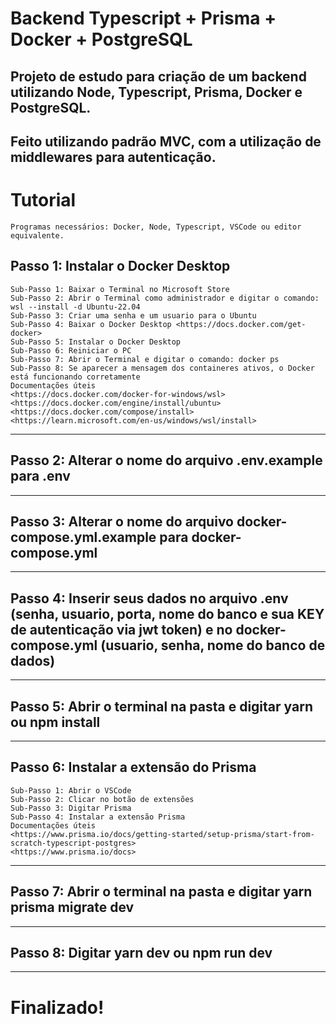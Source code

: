 # Backend Typescript + Prisma + Docker + PostgreSQL

## Projeto de estudo para criação de um backend utilizando Node, Typescript, Prisma, Docker e PostgreSQL.
## Feito utilizando padrão MVC, com a utilização de middlewares para autenticação.

# Tutorial
    Programas necessários: Docker, Node, Typescript, VSCode ou editor equivalente.
## Passo 1: Instalar o Docker Desktop
    Sub-Passo 1: Baixar o Terminal no Microsoft Store
    Sub-Passo 2: Abrir o Terminal como administrador e digitar o comando: wsl --install -d Ubuntu-22.04
    Sub-Passo 3: Criar uma senha e um usuario para o Ubuntu
    Sub-Passo 4: Baixar o Docker Desktop <https://docs.docker.com/get-docker>
    Sub-Passo 5: Instalar o Docker Desktop
    Sub-Passo 6: Reiniciar o PC
    Sub-Passo 7: Abrir o Terminal e digitar o comando: docker ps
    Sub-Passo 8: Se aparecer a mensagem dos containeres ativos, o Docker está funcionando corretamente
    Documentações úteis
    <https://docs.docker.com/docker-for-windows/wsl>
    <https://docs.docker.com/engine/install/ubuntu>
    <https://docs.docker.com/compose/install>
    <https://learn.microsoft.com/en-us/windows/wsl/install>
--------------------------------------------------------------------------------------------------------------------------------------------------------------------------------
## Passo 2: Alterar o nome do arquivo .env.example para .env
--------------------------------------------------------------------------------------------------------------------------------------------------------------------------------
## Passo 3: Alterar o nome do arquivo docker-compose.yml.example para docker-compose.yml
--------------------------------------------------------------------------------------------------------------------------------------------------------------------------------
## Passo 4: Inserir seus dados no arquivo .env (senha, usuario, porta, nome do banco e sua KEY de autenticação via jwt token) e no docker-compose.yml (usuario, senha, nome do banco de dados)
--------------------------------------------------------------------------------------------------------------------------------------------------------------------------------
## Passo 5: Abrir o terminal na pasta e digitar yarn ou npm install
--------------------------------------------------------------------------------------------------------------------------------------------------------------------------------
## Passo 6: Instalar a extensão do Prisma 
    Sub-Passo 1: Abrir o VSCode
    Sub-Passo 2: Clicar no botão de extensões
    Sub-Passo 3: Digitar Prisma
    Sub-Passo 4: Instalar a extensão Prisma
    Documentações úteis
    <https://www.prisma.io/docs/getting-started/setup-prisma/start-from-scratch-typescript-postgres>
    <https://www.prisma.io/docs>
--------------------------------------------------------------------------------------------------------------------------------------------------------------------------------
## Passo 7: Abrir o terminal na pasta e digitar yarn prisma migrate dev
--------------------------------------------------------------------------------------------------------------------------------------------------------------------------------
## Passo 8: Digitar yarn dev ou npm run dev
--------------------------------------------------------------------------------------------------------------------------------------------------------------------------------
# Finalizado!
